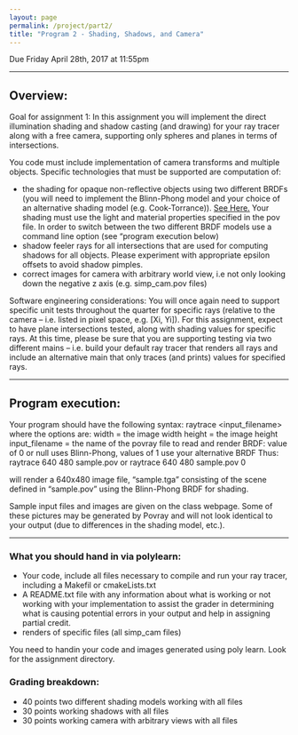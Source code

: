 ```yaml
---
layout: page
permalink: /project/part2/
title: "Program 2 - Shading, Shadows, and Camera"
---
```


Due Friday April 28th, 2017 at 11:55pm

---

## Overview:

Goal for assignment 1: In this assignment you will implement the direct illumination shading and shadow casting (and drawing) for your ray tracer along with a free camera, supporting only spheres and planes in terms of intersections.

You code must include implementation of camera transforms and multiple objects. Specific technologies that must be supported are computation of:

- the shading for opaque non-reflective objects using two different BRDFs (you will need to implement the Blinn-Phong model and your choice of an alternative shading model (e.g. Cook-Torrance)).
  [See Here.](https://en.wikipedia.org/wiki/Bidirectional_reflectance_distribution_function)
  Your shading must use the light and material properties specified in the pov file.
  In order to switch between the two different BRDF models use a command line option (see “program execution below)
- shadow feeler rays for all intersections that are used for computing shadows for all objects.
  Please experiment with appropriate epsilon offsets to avoid shadow pimples.
- correct images for camera with arbitrary world view, i.e not only looking down the negative z axis (e.g. simp_cam.pov files)

Software engineering considerations:
You will once again need to support specific unit tests throughout the quarter for specific rays (relative to the camera – i.e. listed in pixel space, e.g. [Xi, Yi]).
For this assignment, expect to have plane intersections tested, along with shading values for specific rays.
At this time, please be sure that you are supporting testing via two different mains – i.e. build your default ray tracer that renders all rays and include an alternative main that only traces (and prints) values for specified rays.

---

## Program execution:
Your program should have the following syntax:
   raytrace <width> <height> <input_filename> <BRDF>
where the options are:
  width = the image width
  height = the image height
  input_filename = the name of the povray file to read and render
  BRDF: value of  0 or null uses Blinn-Phong, values of 1 use your alternative BRDF
Thus:
 raytrace 640 480 sample.pov
or
raytrace 640 480 sample.pov 0

will render a 640x480 image file,  “sample.tga” consisting of the scene defined in “sample.pov” using the Blinn-Phong BRDF for shading.

Sample input files and images are given on the class webpage. Some of these pictures may be generated by Povray and will not look identical to your output (due to differences in the shading model, etc.).

---

### What you should hand in via polylearn:
- Your code, include all files necessary to compile and run your ray tracer, including a Makefil or cmakeLists.txt
- A README.txt file with any information about what is working or not working with your implementation to assist the grader in determining what is causing potential errors in your output and help in assigning partial credit.
- renders of specific files (all simp_cam files)

You need to handin your code and images generated using poly learn.
Look for the assignment directory.

### Grading breakdown:
- 40 points two different shading models working with all files
- 30 points working shadows with all files
- 30 points working camera with arbitrary views with all files
